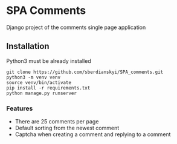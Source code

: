 # SPA Comments 

Django project of the comments single page application 

## Installation

Python3 must be already installed

```shell
git clone https://github.com/sberdianskyi/SPA_comments.git
python3 -m venv venv
source venv/bin/activate
pip install -r requirements.txt
python manage.py runserver
```

### Features

- There are 25 comments per page
- Default sorting from the newest comment
- Captcha when creating a comment and replying to a comment

